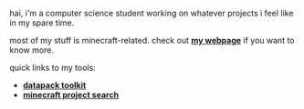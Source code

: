 hai, i'm a computer science student working on whatever projects i feel like in my spare time.

most of my stuff is minecraft-related. check out [**my webpage**](https://everloste.github.io/) if you want to know more.

quick links to my tools:
- [**datapack toolkit**](https://everloste.github.io/dptoolkit-web/)
- [**minecraft project search**](https://everloste.github.io/mc-project-search/)

